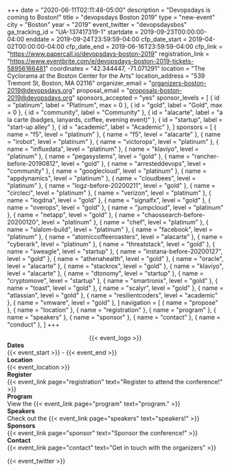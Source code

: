 +++
date = "2020-06-11T02:11:48-05:00"
description = "Devopsdays is coming to Boston!"
title = "devopsdays Boston 2019"
type = "new-event"
city = "Boston"
year = "2019"
event_twitter = "devopsdaysbos"
ga_tracking_id = "UA-137417319-1"
startdate = 2019-09-23T00:00:00-04:00
enddate = 2019-09-24T23:59:59-04:00
cfp_date_start = 2019-04-02T00:00:00-04:00
cfp_date_end = 2019-06-16T23:59:59-04:00
cfp_link = "https://www.papercall.io/devopsdays-boston-2019"
registration_link = "https://www.eventbrite.com/e/devopsdays-boston-2019-tickets-58956166481"
coordinates = "42.344447, -71.071291"
location = "The Cyclorama at the Boston Center for the Arts"
location_address = "539 Tremont St, Boston, MA 02116"
organizer_email = "organizers-boston-2019@devopsdays.org"
proposal_email = "proposals-boston-2019@devopsdays.org"
sponsors_accepted = "yes"
sponsor_levels = [
    { id = "platinum", label = "Platinum", max = 0 },
    { id = "gold", label = "Gold", max = 0 },
    { id = "community", label = "Community" },
    { id = "alacarte", label = "a la carte (badges, lanyards, coffee, evening event)" },
    { id = "startup", label = "start-up alley" },
    { id = "academic", label = "Academic" },
]
sponsors = [
    { name = "f5", level = "platinum" },
    { name = "f5", level = "alacarte" },
    { name = "irobot", level = "platinum" },
    { name = "victorops", level = "platinum" },
    { name = "influxdata", level = "platinum" },
    { name = "klaviyo", level = "platinum" },
    { name = "pegasystems", level = "gold" },
    { name = "rancher-before-20190812", level = "gold" },
    { name = "arresteddevops", level = "community" },
    { name = "googlecloud", level = "platinum" },
    { name = "appdynamics", level = "platinum" },
    { name = "cloudbees", level = "platinum" },
    { name = "logz-before-20200211", level = "gold" },
    { name = "circleci", level = "platinum" },
    { name = "verizon", level = "platinum" },
    { name = "logdna", level = "gold" },
    { name = "signalfx", level = "gold" },
    { name = "overops", level = "gold" },
    { name = "jumpcloud", level = "platinum" },
    { name = "netapp", level = "gold" },
    { name = "chaossearch-before-20200120", level = "platinum" },
    { name = "chef", level = "platinum" },
    { name = "slalom-build", level = "platinum" },
    { name = "facebook", level = "platinum" },
    { name = "atomiccoffeeroasters", level = "alacarte" },
    { name = "cyberark", level = "platinum" },
    { name = "threatstack", level = "gold" },
    { name = "sweagle", level = "startup" },
    { name = "instana-before-20200127", level = "gold" },
    { name = "athenahealth", level = "gold" },
    { name = "oracle", level = "alacarte" },
    { name = "stackrox", level = "gold" },
    { name = "klaviyo", level = "alacarte" },
    { name = "dtonomy", level = "startup" },
    { name = "cryptomove", level = "startup" },
    { name = "smartronix", level = "gold" },
    { name = "toast", level = "gold" },
    { name = "scalyr", level = "gold" },
    { name = "atlassian", level = "gold" },
    { name = "resilientcoders", level = "academic" },
    { name = "vmware", level = "gold" },
]
navigation = [
    { name = "propose" },
    { name = "location" },
    { name = "registration" },
    { name = "program" },
    { name = "speakers" },
    { name = "sponsor" },
    { name = "contact" },
    { name = "conduct" },
]
+++
<div style="text-align:center;">
  {{< event_logo >}}
</div>

<div class = "row">
  <div class = "col-md-2">
    <strong>Dates</strong>
  </div>
  <div class = "col-md-8">
    {{< event_start >}} - {{< event_end >}}
  </div>
</div>

<div class = "row">
  <div class = "col-md-2">
    <strong>Location</strong>
  </div>
  <div class = "col-md-8">
    {{< event_location >}}
  </div>
</div>

<div class = "row">
  <div class = "col-md-2">
    <strong>Register</strong>
  </div>
  <div class = "col-md-8">
    {{< event_link page="registration" text="Register to attend the conference!" >}}
  </div>
</div>

<!-- <div class = "row">
  <div class = "col-md-2">
    <strong>Propose</strong>
  </div>
  <div class = "col-md-8">
    {{< event_link page="propose" text="Propose a talk!" >}}
  </div>
</div> -->

<div class = "row">
  <div class = "col-md-2">
    <strong>Program</strong>
  </div>
  <div class = "col-md-8">
    View the {{< event_link page="program" text="program." >}}
  </div>
</div>

<div class = "row">
  <div class = "col-md-2">
    <strong>Speakers</strong>
  </div>
  <div class = "col-md-8">
    Check out the {{< event_link page="speakers" text="speakers!" >}}
  </div>
</div>

<div class = "row">
  <div class = "col-md-2">
    <strong>Sponsors</strong>
  </div>
  <div class = "col-md-8">
    {{< event_link page="sponsor" text="Sponsor the conference!" >}}
  </div>
</div>

<div class = "row">
  <div class = "col-md-2">
    <strong>Contact</strong>
  </div>
  <div class = "col-md-8">
    {{< event_link page="contact" text="Get in touch with the organizers" >}}
  </div>
</div>

{{< event_twitter >}}
